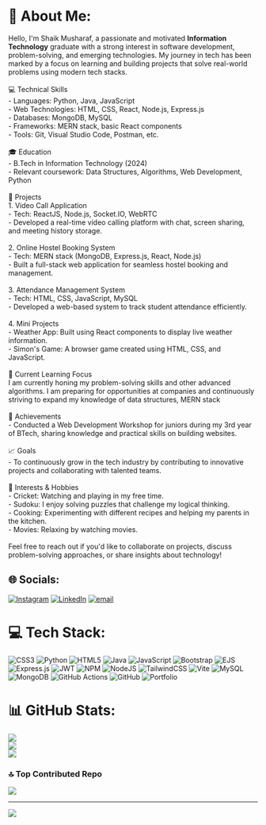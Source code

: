 # 💫 About Me:
Hello, I'm Shaik Musharaf, a passionate and motivated **Information Technology** graduate with a strong interest in software development, problem-solving, and emerging technologies. My journey in tech has been marked by a focus on learning and building projects that solve real-world problems using modern tech stacks.<br><br>💻 Technical Skills<br>- Languages: Python, Java, JavaScript<br>- Web Technologies: HTML, CSS, React, Node.js, Express.js<br>- Databases: MongoDB, MySQL<br>- Frameworks: MERN stack, basic React components<br>- Tools: Git, Visual Studio Code, Postman, etc.<br><br>🎓 Education<br>- B.Tech in Information Technology (2024)<br>- Relevant coursework: Data Structures, Algorithms, Web Development, Python <br><br>🚀 Projects<br>1. Video Call Application<br>   - Tech: ReactJS, Node.js, Socket.IO, WebRTC<br>   - Developed a real-time video calling platform with chat, screen sharing, and meeting history storage.<br>   <br>2. Online Hostel Booking System<br>   - Tech: MERN stack (MongoDB, Express.js, React, Node.js)<br>   - Built a full-stack web application for seamless hostel booking and management.<br>   <br>3. Attendance Management System<br>   - Tech: HTML, CSS, JavaScript, MySQL<br>   - Developed a web-based system to track student attendance efficiently.<br>   <br>4. Mini Projects<br>   - Weather App: Built using React components to display live weather information.<br>   - Simon's Game: A browser game created using HTML, CSS, and JavaScript.<br><br>🌱 Current Learning Focus<br>I am currently honing my problem-solving skills and other advanced algorithms. I am preparing for opportunities at companies and continuously striving to expand my knowledge of data structures, MERN stack <br><br>🏅 Achievements<br>- Conducted a Web Development Workshop for juniors during my 3rd year of BTech, sharing knowledge and practical skills on building websites.<br>  <br>📈 Goals<br>- To continuously grow in the tech industry by contributing to innovative projects and collaborating with talented teams.<br><br>🏏 Interests & Hobbies<br>- Cricket: Watching and playing in my free time.<br>- Sudoku: I enjoy solving puzzles that challenge my logical thinking.<br>- Cooking: Experimenting with different recipes and helping my parents in the kitchen.<br>- Movies: Relaxing by watching movies.<br><br>Feel free to reach out if you'd like to collaborate on projects, discuss problem-solving approaches, or share insights about technology!


## 🌐 Socials:
[![Instagram](https://img.shields.io/badge/Instagram-%23E4405F.svg?logo=Instagram&logoColor=white)](https://instagram.com/asur.musharraf10) [![LinkedIn](https://img.shields.io/badge/LinkedIn-%230077B5.svg?logo=linkedin&logoColor=white)](https://linkedin.com/in/skmusharaf01) [![email](https://img.shields.io/badge/Email-D14836?logo=gmail&logoColor=white)](mailto:skmusharaf1241@gmail.com) 

# 💻 Tech Stack:
![CSS3](https://img.shields.io/badge/css3-%231572B6.svg?style=for-the-badge&logo=css3&logoColor=white) ![Python](https://img.shields.io/badge/python-3670A0?style=for-the-badge&logo=python&logoColor=ffdd54) ![HTML5](https://img.shields.io/badge/html5-%23E34F26.svg?style=for-the-badge&logo=html5&logoColor=white) ![Java](https://img.shields.io/badge/java-%23ED8B00.svg?style=for-the-badge&logo=openjdk&logoColor=white) ![JavaScript](https://img.shields.io/badge/javascript-%23323330.svg?style=for-the-badge&logo=javascript&logoColor=%23F7DF1E) ![Bootstrap](https://img.shields.io/badge/bootstrap-%238511FA.svg?style=for-the-badge&logo=bootstrap&logoColor=white) ![EJS](https://img.shields.io/badge/ejs-%23B4CA65.svg?style=for-the-badge&logo=ejs&logoColor=black) ![Express.js](https://img.shields.io/badge/express.js-%23404d59.svg?style=for-the-badge&logo=express&logoColor=%2361DAFB) ![JWT](https://img.shields.io/badge/JWT-black?style=for-the-badge&logo=JSON%20web%20tokens) ![NPM](https://img.shields.io/badge/NPM-%23CB3837.svg?style=for-the-badge&logo=npm&logoColor=white) ![NodeJS](https://img.shields.io/badge/node.js-6DA55F?style=for-the-badge&logo=node.js&logoColor=white) ![TailwindCSS](https://img.shields.io/badge/tailwindcss-%2338B2AC.svg?style=for-the-badge&logo=tailwind-css&logoColor=white) ![Vite](https://img.shields.io/badge/vite-%23646CFF.svg?style=for-the-badge&logo=vite&logoColor=white) ![MySQL](https://img.shields.io/badge/mysql-4479A1.svg?style=for-the-badge&logo=mysql&logoColor=white) ![MongoDB](https://img.shields.io/badge/MongoDB-%234ea94b.svg?style=for-the-badge&logo=mongodb&logoColor=white) ![GitHub Actions](https://img.shields.io/badge/github%20actions-%232671E5.svg?style=for-the-badge&logo=githubactions&logoColor=white) ![GitHub](https://img.shields.io/badge/github-%23121011.svg?style=for-the-badge&logo=github&logoColor=white) ![Portfolio](https://img.shields.io/badge/Portfolio-%23000000.svg?style=for-the-badge&logo=firefox&logoColor=#FF7139)
# 📊 GitHub Stats:
![](https://github-readme-stats.vercel.app/api?username=musharraf10&theme=default&hide_border=true&include_all_commits=true&count_private=true)<br/>
![](https://nirzak-streak-stats.vercel.app/?user=musharraf10&theme=default&hide_border=true)<br/>
![](https://github-readme-stats.vercel.app/api/top-langs/?username=musharraf10&theme=default&hide_border=true&include_all_commits=true&count_private=true&layout=compact)

### 🔝 Top Contributed Repo
![](https://github-contributor-stats.vercel.app/api?username=musharraf10&limit=5&theme=dark&combine_all_yearly_contributions=true)

---
[![](https://visitcount.itsvg.in/api?id=musharraf10&icon=10&color=0)](https://visitcount.itsvg.in)

<!-- Proudly created with GPRM ( https://gprm.itsvg.in ) -->
